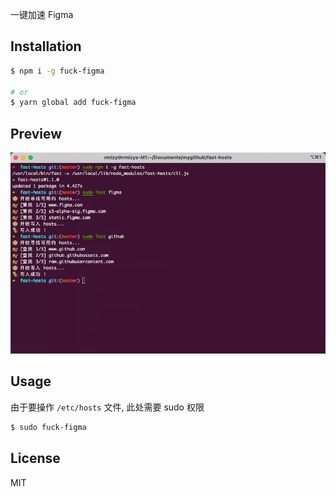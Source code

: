 一键加速 Figma

## Installation

```bash
$ npm i -g fuck-figma

# or
$ yarn global add fuck-figma
```

## Preview
![](./preview.png)


## Usage

由于要操作 `/etc/hosts` 文件, 此处需要 sudo 权限

```bash
$ sudo fuck-figma
```


## License
MIT
